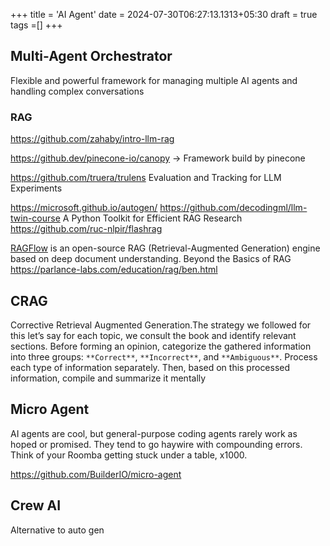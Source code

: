 +++
title = 'AI Agent'
date = 2024-07-30T06:27:13.1313+05:30
draft = true
tags =[]
+++ 

## Multi-Agent Orchestrator
Flexible and powerful framework for managing multiple AI agents and handling complex conversations



### RAG


https://github.com/zahaby/intro-llm-rag

https://github.dev/pinecone-io/canopy -> Framework build by pinecone 

https://github.com/truera/trulens Evaluation and Tracking for LLM Experiments

https://microsoft.github.io/autogen/
https://github.com/decodingml/llm-twin-course 
A Python Toolkit for Efficient RAG Research https://github.com/ruc-nlpir/flashrag 

[RAGFlow](https://ragflow.io/) is an open-source RAG (Retrieval-Augmented Generation) engine based on deep document understanding.
 Beyond the Basics of RAG
https://parlance-labs.com/education/rag/ben.html

##  CRAG

Corrective Retrieval Augmented Generation.The strategy we followed for this let’s say for each topic, we consult the book and identify relevant sections. Before forming an opinion, categorize the gathered information into three groups: `**Correct**`, `**Incorrect**`, and `**Ambiguous**`. Process each type of information separately. Then, based on this processed information, compile and summarize it mentally


## Micro Agent

AI agents are cool, but general-purpose coding agents rarely work as hoped or promised. They tend to go haywire with compounding errors. Think of your Roomba getting stuck under a table, x1000.

https://github.com/BuilderIO/micro-agent 




## Crew AI

Alternative to auto gen
